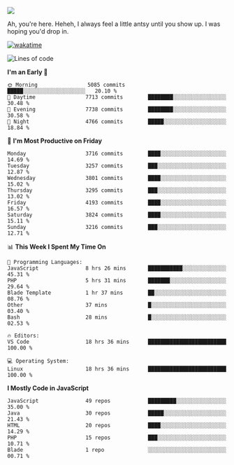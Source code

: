 ![](https://media.tenor.com/FUEC3dPyVhEAAAAM/welcome-back-minions.gif)

Ah, you're here. Heheh, 
I always feel a little antsy until you show up. I was hoping you'd drop in.

[![wakatime](https://wakatime.com/badge/user/8ad4afa2-1a56-40d1-a949-4663473915b6.svg)](https://wakatime.com/@mrepol742)

<!--START_SECTION:mrepol742-->
![Lines of code](https://img.shields.io/badge/From%20Hello%20World%20I%27ve%20Written-20.7%20million%20lines%20of%20code-blue)

**I'm an Early 🐤** 

```text
🌞 Morning                5085 commits        █████░░░░░░░░░░░░░░░░░░░░   20.10 % 
🌆 Daytime                7713 commits        ████████░░░░░░░░░░░░░░░░░   30.48 % 
🌃 Evening                7738 commits        ████████░░░░░░░░░░░░░░░░░   30.58 % 
🌙 Night                  4766 commits        █████░░░░░░░░░░░░░░░░░░░░   18.84 % 
```
📅 **I'm Most Productive on Friday** 

```text
Monday                   3716 commits        ████░░░░░░░░░░░░░░░░░░░░░   14.69 % 
Tuesday                  3257 commits        ███░░░░░░░░░░░░░░░░░░░░░░   12.87 % 
Wednesday                3801 commits        ████░░░░░░░░░░░░░░░░░░░░░   15.02 % 
Thursday                 3295 commits        ███░░░░░░░░░░░░░░░░░░░░░░   13.02 % 
Friday                   4193 commits        ████░░░░░░░░░░░░░░░░░░░░░   16.57 % 
Saturday                 3824 commits        ████░░░░░░░░░░░░░░░░░░░░░   15.11 % 
Sunday                   3216 commits        ███░░░░░░░░░░░░░░░░░░░░░░   12.71 % 
```


📊 **This Week I Spent My Time On** 

```text
💬 Programming Languages: 
JavaScript               8 hrs 26 mins       ███████████░░░░░░░░░░░░░░   45.31 % 
PHP                      5 hrs 31 mins       ███████░░░░░░░░░░░░░░░░░░   29.64 % 
Blade Template           1 hr 37 mins        ██░░░░░░░░░░░░░░░░░░░░░░░   08.76 % 
Other                    37 mins             █░░░░░░░░░░░░░░░░░░░░░░░░   03.40 % 
Bash                     28 mins             █░░░░░░░░░░░░░░░░░░░░░░░░   02.53 % 

🔥 Editors: 
VS Code                  18 hrs 36 mins      █████████████████████████   100.00 % 

💻 Operating System: 
Linux                    18 hrs 36 mins      █████████████████████████   100.00 % 
```

**I Mostly Code in JavaScript** 

```text
JavaScript               49 repos            █████████░░░░░░░░░░░░░░░░   35.00 % 
Java                     30 repos            █████░░░░░░░░░░░░░░░░░░░░   21.43 % 
HTML                     20 repos            ████░░░░░░░░░░░░░░░░░░░░░   14.29 % 
PHP                      15 repos            ███░░░░░░░░░░░░░░░░░░░░░░   10.71 % 
Blade                    1 repo              ░░░░░░░░░░░░░░░░░░░░░░░░░   00.71 % 
```




<!--END_SECTION:mrepol742-->
